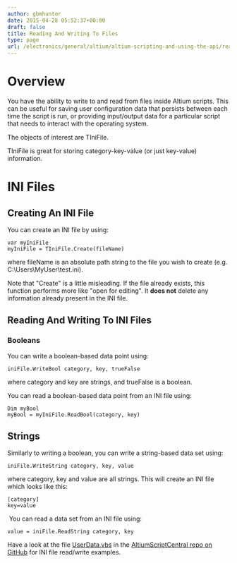 ```yaml
---
author: gbmhunter
date: 2015-04-28 05:52:37+00:00
draft: false
title: Reading And Writing To Files
type: page
url: /electronics/general/altium/altium-scripting-and-using-the-api/reading-and-writing-to-files
---
```


# Overview

You have the ability to write to and read from files inside Altium scripts. This can be useful for saving user configuration data that persists between each time the script is run, or providing input/output data for a particular script that needs to interact with the operating system.

The objects of interest are TIniFile.

TIniFile is great for storing category-key-value (or just key-value) information.

# INI Files

## Creating An INI File

You can create an INI file by using:

    var myIniFile
    myIniFile = TIniFile.Create(fileName)

where fileName is an absolute path string to the file you wish to create (e.g. C:\Users\MyUser\test.ini).

Note that "Create" is a little misleading. If the file already exists, this function performs more like "open for editing". It **does not** delete any information already present in the INI file.

## Reading And Writing To INI Files

### Booleans

You can write a boolean-based data point using:
    
    iniFile.WriteBool category, key, trueFalse

where category and key are strings, and trueFalse is a boolean.

You can read a boolean-based data point from an INI file using:
    
    Dim myBool
    myBool = myIniFile.ReadBool(category, key)

## Strings

Similarly to writing a boolean, you can write a string-based data set using:
    
    iniFile.WriteString category, key, value

where category, key and value are all strings. This will create an INI file which looks like this:
    
    [category]
    key=value

 You can read a data set from an INI file using:
    
    value = iniFile.ReadString category, key

Have a look at the file [UserData.vbs](https://github.com/mbedded-ninja/AltiumScriptCentral/blob/master/src/UserData/UserData.vbs) in the [AltiumScriptCentral repo on GitHub](https://github.com/mbedded-ninja/AltiumScriptCentral) for INI file read/write examples.
